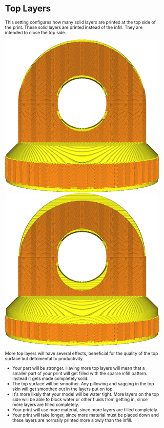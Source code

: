 Top Layers
====
This setting configures how many solid layers are printed at the top side of the print. These solid layers are printed instead of the infill. They are intended to close the top side.

<!--screenshot {
"image_path": "top_bottom_thickness_0.8.png",
"models": [{"script": "stamp.scad"}],
"camera_position": [0, 203, 30],
"settings": {
    "wall_line_count": 0,
    "top_bottom_thickness": 0.8
},
"colours": 64
}-->
<!--screenshot {
"image_path": "top_thickness.png",
"models": [{"script": "stamp.scad"}],
"camera_position": [0, 203, 30],
"settings": {
    "wall_line_count": 0,
    "top_thickness": 3
},
"colours": 64
}-->
![14 top layers](../images/top_bottom_thickness_0.8.png)
![50 top layers](../images/top_thickness.png)

More top layers will have several effects, beneficial for the quality of the top surface but detrimental to productivity.
* Your part will be stronger. Having more top layers will mean that a smaller part of your print will get filled with the sparse infill pattern. Instead it gets made completely solid.
* The top surface will be smoother. Any pillowing and sagging in the top skin will get smoothed out in the layers put on top.
* It's more likely that your model will be water tight. More layers on the top side will be able to block water or other fluids from getting in, since more layers are filled completely.
* Your print will use more material, since more layers are filled completely.
* Your print will take longer, since more material must be placed down and these layers are normally printed more slowly than the infill.